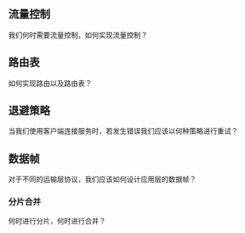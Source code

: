 ## 流量控制

我们何时需要流量控制，如何实现流量控制？

## 路由表

如何实现路由以及路由表？

## 退避策略

当我们使用客户端连接服务时，若发生错误我们应该以何种策略进行重试？

## 数据帧

对于不同的运输层协议，我们应该如何设计应用层的数据帧？

### 分片合并

何时进行分片，何时进行合并？
